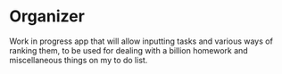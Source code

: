 # Organizer

Work in progress app that will allow inputting tasks and various ways of ranking them, to be used for dealing with a billion homework and miscellaneous things on my to do list.